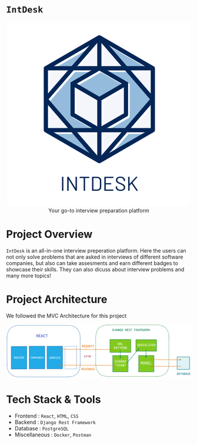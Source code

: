 # **`IntDesk`**

<p align='center'>
<img alt="IntDesk" src="logo/logo1.png" />
Your go-to interview preparation platform
</p>

# **Project Overview**

`IntDesk` is an all-in-one interview preperation platform. Here the users can not only solve problems that are asked in interviews of different software companies, but also can take assesments and earn different badges to showcase their skills. They can also dicuss about interview problems and many more topics!

# **Project Architecture**

We followed the MVC Architecture for this project

![](architecture/architecture.png)

# **Tech Stack & Tools**

- Frontend : `React`, `HTML`, `CSS`
- Backend : `Django Rest Framework`
- Database : `PostgreSQL`
- Miscellaneous : `Docker`, `Postman` 